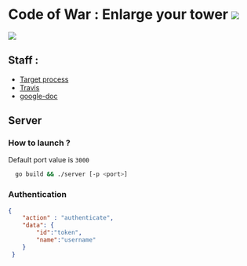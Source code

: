 # Code of War : Enlarge your tower ![](https://travis-ci.org/ttfx-bordeaux/code-of-war-5.svg?branch=master)
![](http://www.codeofwar.net/sites/all/themes/cow/images/xlogo.png.pagespeed.ic.n8tK1fUftd.png)

## Staff :
- [Target process](https://kriyss.tpondemand.com)
- [Travis](https://travis-ci.org/ttfx-bordeaux/code-of-war-5)
- [google-doc](https://docs.google.com/document/d/1mAcHqqwybe-Z9JYzGX4Fi2q3ZZmjIFUjllQGPF7tQ-w/edit?usp=sharing)

## Server

### How to launch ?

Default port value is `3000`
```sh
  go build && ./server [-p <port>]
```


### Authentication

```json 
{
    "action" : "authenticate",
    "data": {
        "id":"token",
        "name":"username"
    }
 }
```
